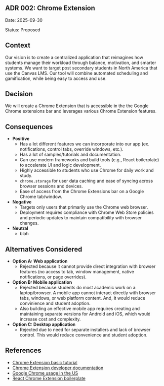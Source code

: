 ## ADR 002: Chrome Extension
Date: 2025-09-30

Status: Proposed

## Context
Our vision is to create a centralized application that reimagines how students manage their workload through balance, motivation, and smarter systems. We want to target post secondary students in North America that use the Canvas LMS. Our tool will combine automated scheduling and gamification, while being easy to access and use.

## Decision
We will create a Chrome Extension that is accessible in the the Google Chrome extensions bar and leverages various Chrome Extension features.

## Consequences
- **Positive**
  - Has a lot different features we can incorporate into our app (ex. notifications, control tabs, override windows, etc.).
  - Has a lot of samples/tutorials and documentation.
  - Can use modern frameworks and build tools (e.g., React boilerplate) to accelerate UI and logic development.
  - Highly accessible to students who use Chrome for daily work and study.
  - `chrome.storage` for user data caching and ease of syncing across browser sessions and devices.
  - Ease of access from the Chrome Extensions bar on a Google Chrome tab/window.
- **Negative**
  - Targets only users that primarily use the Chrome web browser.
  - Deployment requires compliance with Chrome Web Store policies and periodic updates to maintain compatibility with browser changes.
- **Neutral**
  - blah

## Alternatives Considered
- **Option A: Web application**
  - Rejected because it cannot provide direct integration with browser features (no access to tab, window management, native notifications, or page overrides).
- **Option B: Mobile application**
  - Rejected because students do most academic work on a laptop/browser. A mobile app cannot interact directly with browser tabs, windows, or web platform content. And, it would reduce convinience and student adoption.
  - Also building an effective mobile app requires creating and maintaining separate versions for Android and iOS, which would increase cost and complexity.
- **Option C: Desktop application**
  - Rejected due to need for separate installers and lack of browser control. This would reduce convenience and student adoption.
  
## References
- [Chrome Extension basic tutorial](https://developer.chrome.com/docs/extensions/get-started/tutorial/hello-world)
- [Chrome Extension developer documentation](https://developer.chrome.com/docs/extensions/develop)
- [Google Chrome usage in the US](https://www.statista.com/statistics/545520/market-share-of-internet-browsers-usa/)
- [React Chrome Extension boilerplate](https://github.com/lxieyang/chrome-extension-boilerplate-react)
